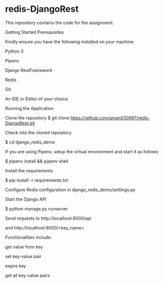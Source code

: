 # redis-DjangoRest
This repository contains the code for the assignment.

Getting Started
Prerequisites

Kindly ensure you have the following installed on your machine:

 Python 3
 
 Pipenv
 
 Django RestFramework
 
 Redis
 
 Git
 
 An IDE or Editor of your choice
 
Running the Application

Clone the repository
$ git clone https://github.com/aman030997/redis-DjangoRest.git

Check into the cloned repository

$ cd django_redis_demo

If you are using Pipenv, setup the virtual environment and start it as follows:

$ pipenv install && pipenv shell

Install the requirements

$ pip install -r requirements.txt

Configure Redis configuration in django_redis_demo/settings.py


Start the Django API


$ python manage.py runserver

Send requests to http://localhost:8000/api

and 
http://localhost:8000/<key_name>

Functionalities include:

get value from key

set key-value pair

expire key

get all key-value pairs


